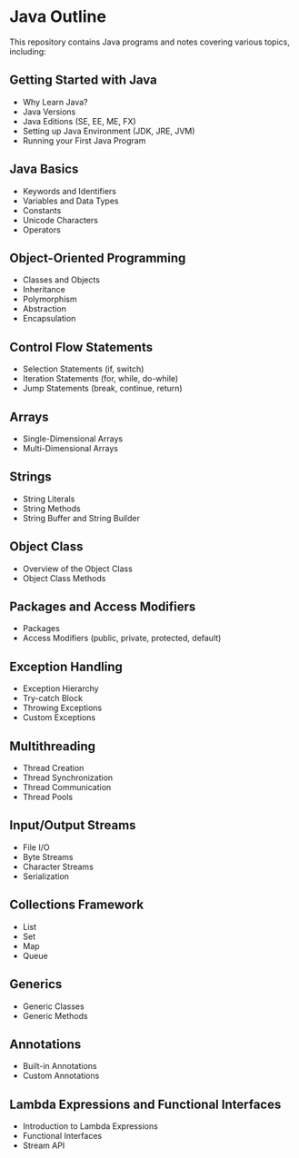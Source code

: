# Java Outline

This repository contains Java programs and notes covering various topics, including:

## Getting Started with Java

- Why Learn Java?
- Java Versions
- Java Editions (SE, EE, ME, FX)
- Setting up Java Environment (JDK, JRE, JVM)
- Running your First Java Program

## Java Basics

- Keywords and Identifiers
- Variables and Data Types
- Constants
- Unicode Characters
- Operators

## Object-Oriented Programming

- Classes and Objects
- Inheritance
- Polymorphism
- Abstraction
- Encapsulation

## Control Flow Statements

- Selection Statements (if, switch)
- Iteration Statements (for, while, do-while)
- Jump Statements (break, continue, return)

## Arrays

- Single-Dimensional Arrays
- Multi-Dimensional Arrays

## Strings

- String Literals
- String Methods
- String Buffer and String Builder

## Object Class

- Overview of the Object Class
- Object Class Methods

## Packages and Access Modifiers

- Packages
- Access Modifiers (public, private, protected, default)

## Exception Handling

- Exception Hierarchy
- Try-catch Block
- Throwing Exceptions
- Custom Exceptions

## Multithreading

- Thread Creation
- Thread Synchronization
- Thread Communication
- Thread Pools

## Input/Output Streams

- File I/O
- Byte Streams
- Character Streams
- Serialization

## Collections Framework

- List
- Set
- Map
- Queue

## Generics

- Generic Classes
- Generic Methods

## Annotations

- Built-in Annotations
- Custom Annotations

## Lambda Expressions and Functional Interfaces

- Introduction to Lambda Expressions
- Functional Interfaces
- Stream API

